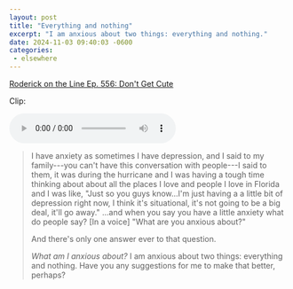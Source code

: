 ```yaml
---
layout: post
title: "Everything and nothing"
excerpt: "I am anxious about two things: everything and nothing."
date: 2024-11-03 09:40:03 -0600
categories: 
 - elsewhere
---
```


[Roderick on the Line Ep. 556: Don't Get Cute](http://www.merlinmann.com/roderick/ep-556-dont-get-cute.html)

Clip:

<audio controls>
  <source src="/assets/2024/11/rotl_0556.mp3" type="audio/mpeg">
</audio>

> I have anxiety as sometimes I have depression, and I said to my family---you can't have this conversation with people---I said to them, it was during the hurricane and I was having a tough time thinking about about all the places I love and people I love in Florida and I was like, "Just so you guys know...I'm just having a a little bit of depression right now, I think it's situational, it's not going to be a big deal, it'll go away." ...and when you say you have a little anxiety what do people say? [In a voice] "What are you anxious about?"
> 
> And there's only one answer ever to that question.
> 
> _What am I anxious about?_ I am anxious about two things: everything and nothing. Have you any suggestions for me to make that better, perhaps?
